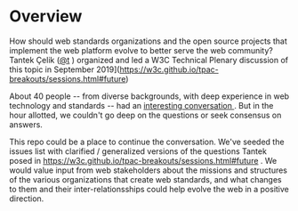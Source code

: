 # Overview

How should web standards organizations and the open source projects that implement the web platform evolve to better serve the web community? Tantek Çelik ([@t](https://twitter.com/t?lang=en) ) organized and led a W3C Technical Plenary discussion of this topic in September 2019](https://w3c.github.io/tpac-breakouts/sessions.html#future)

About 40 people -- from diverse backgrounds,  with deep experience in web technology and standards -- had an [interesting conversation ](https://www.w3.org/2019/09/18-future-minutes.html]).  But in the hour allotted, we couldn't go deep on the questions or seek consensus on answers.  

This repo could be a place to continue the conversation.  We've seeded the issues list with clarified / generalized versions of the questions Tantek posed in https://w3c.github.io/tpac-breakouts/sessions.html#future . We would value input from web stakeholders about the missions and structures of the various organizations that create web standards, and what changes to them and their inter-relationsships could help evolve the web in a positive direction.


